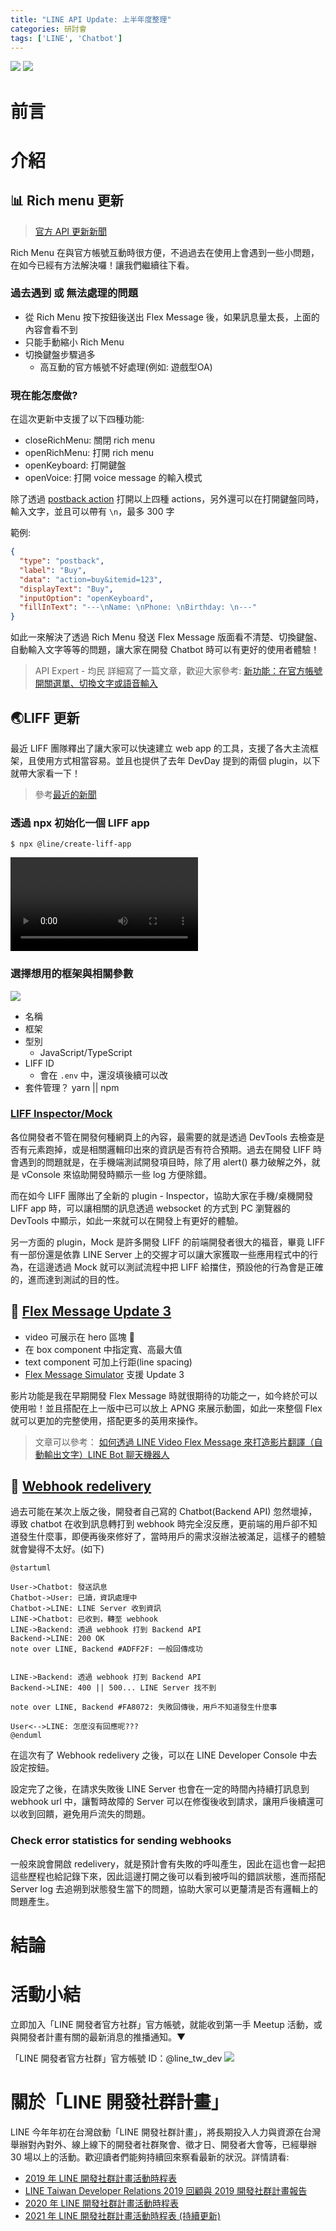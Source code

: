 ```yaml
---
title: "LINE API Update: 上半年度整理"
categories: 研討會
tags: ['LINE', 'Chatbot']
---
```


![](https://nijialin.com/images/2022/line-api-update-1)
![](https://nijialin.com/images/common.jpeg)

# 前言

<!-- more -->

# 介紹



## 📊 Rich menu 更新


> [官方 API 更新新聞](https://developers.line.biz/en/news/2022/05/13/richmenu-keyboard/)

Rich Menu 在與官方帳號互動時很方便，不過過去在使用上會遇到一些小問題，在如今已經有方法解決囉！讓我們繼續往下看。


### 過去遇到 或 無法處理的問題

- 從 Rich Menu 按下按鈕後送出 Flex Message 後，如果訊息量太長，上面的內容會看不到
- 只能手動縮小 Rich Menu
- 切換鍵盤步驟過多
  - 高互動的官方帳號不好處理(例如: 遊戲型OA)

### 現在能怎麼做?

在這次更新中支援了以下四種功能:

- closeRichMenu: 關閉 rich menu
- openRichMenu: 打開 rich menu
- openKeyboard: 打開鍵盤
- openVoice: 打開 voice message 的輸入模式


除了透過 [postback action](https://developers.line.biz/en/reference/messaging-api/#postback-action) 打開以上四種 actions，另外還可以在打開鍵盤同時，輸入文字，並且可以帶有 `\n`，最多 300 字

範例:
```json
{
  "type": "postback",
  "label": "Buy",
  "data": "action=buy&itemid=123",
  "displayText": "Buy",
  "inputOption": "openKeyboard",
  "fillInText": "---\nName: \nPhone: \nBirthday: \n---"
}
```

如此一來解決了透過 Rich Menu 發送 Flex Message 版面看不清楚、切換鍵盤、自動輸入文字等等的問題，讓大家在開發 Chatbot 時可以有更好的使用者體驗！

> API Expert - 均民 詳細寫了一篇文章，歡迎大家參考: [新功能：在官方帳號開關選單、切換文字或語音輸入](https://taichunmin.idv.tw/blog/2022-05-14-line-postback-input-option.html)


## 🌏LIFF 更新

最近 LIFF 團隊釋出了讓大家可以快速建立 web app 的工具，支援了各大主流框架，且使用方式相當容易。並且也提供了去年 DevDay 提到的兩個 plugin，以下就帶大家看一下！

> 參考[最近的新聞](https://developers.line.biz/en/docs/liff/cli-tool-create-liff-app/#advance-preparation)

### 透過 npx 初始化一個 LIFF app
```
$ npx @line/create-liff-app
```

![](https://user-images.githubusercontent.com/6940010/169269805-b468dbc6-ec6d-4372-b32c-a697112f52e5.mov)

### 選擇想用的框架與相關參數

![](https://nijialin.com/images/2022/line-api-update-1/2.png)

- 名稱
- 框架
- 型別
  - JavaScript/TypeScript
- LIFF ID
  - 會在 `.env` 中，還沒填後續可以改
- 套件管理？ yarn || npm


### [LIFF Inspector/Mock](https://developers.line.biz/en/news/2022/04/25/liff-plugin/)

各位開發者不管在開發何種網頁上的內容，最需要的就是透過 DevTools 去檢查是否有元素跑掉，或是相關邏輯印出來的資訊是否有符合預期。過去在開發 LIFF 時會遇到的問題就是，在手機端測試開發項目時，除了用 alert() 暴力破解之外，就是 vConsole 來協助開發時顯示一些 log 方便除錯。

而在如今 LIFF 團隊出了全新的 plugin - Inspector，協助大家在手機/桌機開發 LIFF app 時，可以讓相關的訊息透過 websocket 的方式到 PC 瀏覽器的 DevTools 中顯示，如此一來就可以在開發上有更好的體驗。


另一方面的 plugin，Mock 是許多開發 LIFF 的前端開發者很大的福音，畢竟 LIFF 有一部份還是依靠 LINE Server 上的交握才可以讓大家獲取一些應用程式中的行為，在這邊透過 Mock 就可以測試流程中把 LIFF 給擋住，預設他的行為會是正確的，進而達到測試的目的性。

## 🚀 [Flex Message Update 3](https://developers.line.biz/en/news/2022/03/11/flex-message-update-3-released/)

- video 可展示在 hero 區塊 🚀
- 在 box component 中指定寬、高最大值
- text component 可加上行距(line spacing)
- [Flex Message Simulator](https://developers.line.biz/flex-simulator/) 支援 Update 3

影片功能是我在早期開發 Flex Message 時就很期待的功能之一，如今終於可以使用啦！並且搭配在上一版中已可以放上 APNG 來展示動圖，如此一來整個 Flex 就可以更加的完整使用，搭配更多的英用來操作。

> 文章可以參考： [如何透過 LINE Video Flex Message 來打造影片翻譯（自動輸出文字）LINE Bot 聊天機器人](https://engineering.linecorp.com/zh-hant/blog/line-video-flex-message-bot/)
## 📝 [Webhook redelivery](https://developers.line.biz/en/news/2022/03/07/pre-release-webhook-redelivery/)

過去可能在某次上版之後，開發者自己寫的 Chatbot(Backend API) 忽然壞掉，導致 chatbot 在收到訊息轉打到 webhook 時完全沒反應，更前端的用戶卻不知道發生什麼事，即便再後來修好了，當時用戶的需求沒辦法被滿足，這樣子的體驗就會變得不太好。(如下)

```puml
@startuml

User->Chatbot: 發送訊息
Chatbot->User: 已讀，資訊處理中
Chatbot->LINE: LINE Server 收到資訊
LINE->Chatbot: 已收到，轉至 webhook
LINE->Backend: 透過 webhook 打到 Backend API
Backend->LINE: 200 OK
note over LINE, Backend #ADFF2F: 一般回傳成功


LINE->Backend: 透過 webhook 打到 Backend API
Backend->LINE: 400 || 500... LINE Server 找不到

note over LINE, Backend #FA8072: 失敗回傳後，用戶不知道發生什麼事

User<-->LINE: 怎麼沒有回應呢???
@enduml
```

在這次有了 Webhook redelivery 之後，可以在 LINE Developer Console 中去設定按鈕。


設定完了之後，在請求失敗後 LINE Server 也會在一定的時間內持續打訊息到 webhook url 中，讓暫時故障的 Server 可以在修復後收到請求，讓用戶後續還可以收到回饋，避免用戶流失的問題。

### Check error statistics for sending webhooks

一般來說會開啟 redelivery，就是預計會有失敗的呼叫產生，因此在這也會一起把這些歷程也給記錄下來，因此這邊打開之後可以看到被呼叫的錯誤狀態，進而搭配 Server log 去追朔到狀態發生當下的問題，協助大家可以更釐清是否有邏輯上的問題產生。

# 結論

# 活動小結

立即加入「LINE 開發者官方社群」官方帳號，就能收到第一手 Meetup 活動，或與開發者計畫有關的最新消息的推播通知。▼

「LINE 開發者官方社群」官方帳號 ID：@line_tw_dev
![](https://www.evanlin.com/images/2020/line-tw-dev-qr.png)

# 關於「LINE 開發社群計畫」

LINE 今年年初在台灣啟動「LINE 開發社群計畫」，將長期投入人力與資源在台灣舉辦對內對外、線上線下的開發者社群聚會、徵才日、開發者大會等，已經舉辦 30 場以上的活動。歡迎讀者們能夠持續回來察看最新的狀況。詳情請看:

- [2019 年 LINE 開發社群計畫活動時程表](https://engineering.linecorp.com/zh-hant/blog/line-taiwan-developer-relations-2019-plan/)
- [LINE Taiwan Developer Relations 2019 回顧與 2019 開發社群計畫報告](https://engineering.linecorp.com/zh-hant/blog/line-taiwan-developer-relations-2019/)
- [2020 年 LINE 開發社群計畫活動時程表](https://engineering.linecorp.com/zh-hant/blog/2020-line-tw-devrel/)
- [2021 年 LINE 開發社群計畫活動時程表 (持續更新)](https://engineering.linecorp.com/zh-hant/blog/2021-line-tw-devrel/)

<style>
  section.compact {
    font-size: 150%  
  }
  img[alt~="center"] {
    display: block;
    margin: 0 auto;
  }
</style>
